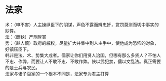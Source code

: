 # 法家
术：（申不害）人主操纵臣下的阴谋，声色不露而辨忠奸，赏罚莫测而切中事实的妙算。  
法：（商鞅）严刑厚赏  
势：（赵人慎）政府的威权，尽量扩大并集中到人主手中，使他成为恐怖的对象，好镇压臣下。  
韩非是法、术、势集大成者。儒家让你们用贤人治国，但哪有那么多贤人？不怕人不忠、作弊，而要让人不敢不忠、不敢作弊。侠以武犯禁，儒以文乱法。真正需要的是士兵与农民。  
法家与诸子百家的一个根本不同是，法家专为君主打算
